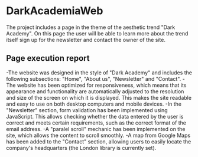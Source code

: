 # DarkAcademiaWeb
The project includes a page in the theme of the aesthetic trend "Dark Academy". On this page the user will be able to learn more about the trend itself sign up for the newsletter and contact the owner of the site.

## Page execution report

-The website was designed in the style of "Dark Academy" and includes the following subsections: "Home", "About us", "Newsletter" and "Contact".
-The website has been optimized for responsiveness, which means that its appearance and functionality are automatically adjusted to the resolution and size of the screen on which it is displayed. This makes the site readable and easy to use on both desktop computers and mobile devices.
-In the "Newsletter" section, form validation has been implemented using JavaScript. This allows checking whether the data entered by the user is correct and meets certain requirements, such as the correct format of the email address.
-A "paralel scroll" mechanic has been implemented on the site, which allows the content to scroll smoothly.
-A map from Google Maps has been added to the "Contact" section, allowing users to easily locate the company's headquarters (the London library is currently set).
